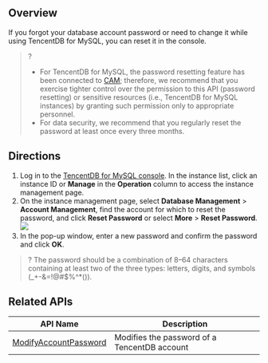 
## Overview
If you forgot your database account password or need to change it while using TencentDB for MySQL, you can reset it in the console.
>?
>- For TencentDB for MySQL, the password resetting feature has been connected to [CAM](https://intl.cloud.tencent.com/document/product/236/14469); therefore, we recommend that you exercise tighter control over the permission to this API (password resetting) or sensitive resources (i.e., TencentDB for MySQL instances) by granting such permission only to appropriate personnel.
>- For data security, we recommend that you regularly reset the password at least once every three months.


## Directions
1. Log in to the [TencentDB for MySQL console](https://console.cloud.tencent.com/cdb/). In the instance list, click an instance ID or **Manage** in the **Operation** column to access the instance management page.
2. On the instance management page, select **Database Management** > **Account Management**, find the account for which to reset the password, and click **Reset Password** or select **More** > **Reset Password**.
![](https://qcloudimg.tencent-cloud.cn/raw/b162dc614a92c25db597c45581c8fd50.png)
3. In the pop-up window, enter a new password and confirm the password and click **OK**.
>? The password should be a combination of 8–64 characters containing at least two of the three types: letters, digits, and symbols (_+-&=!@#$%^*()).
> 

## Related APIs

| API Name | Description |
| ------------------------------------------------------------ | -------- |
| [ModifyAccountPassword](https://intl.cloud.tencent.com/document/product/236/17497) | Modifies the password of a TencentDB account |
